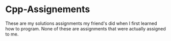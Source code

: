 # Cpp-Assignements
These are my solutions assignments my friend's did when I first learned how to program. None of these are assignments that were actually assigned to me.
